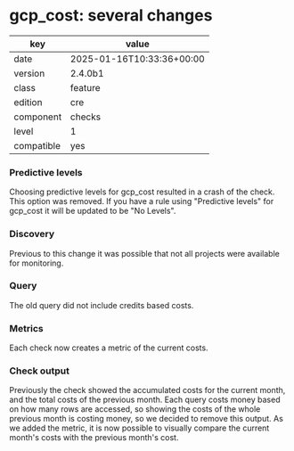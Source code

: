 [//]: # (werk v2)
# gcp_cost: several changes

key        | value
---------- | ---
date       | 2025-01-16T10:33:36+00:00
version    | 2.4.0b1
class      | feature
edition    | cre
component  | checks
level      | 1
compatible | yes


### Predictive levels

Choosing predictive levels for gcp_cost resulted in a crash of the check. This
option was removed. If you have a rule using "Predictive levels" for gcp_cost it
will be updated to be "No Levels".

### Discovery

Previous to this change it was possible that not all projects were available for
monitoring.

### Query

The old query did not include credits based costs.

### Metrics

Each check now creates a metric of the current costs.

### Check output

Previously the check showed the accumulated costs for the current month, and the
total costs of the previous month. Each query costs money based on how many rows
are accessed, so showing the costs of the whole previous month is costing money,
so we decided to remove this output. As we added the metric, it is now possible
to visually compare the current month's costs with the previous month's cost.
